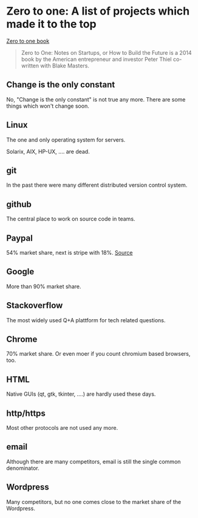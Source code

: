# Zero to one: A list of projects which made it to the top 

[Zero to one book](https://en.wikipedia.org/wiki/Zero_to_One)

> Zero to One: Notes on Startups, or How to Build the Future is a 2014 book by the American entrepreneur and investor Peter Thiel co-written with Blake Masters. 

## Change is the only constant

No, "Change is the only constant" is not true any more. There are some things which won't change soon.

## Linux

The one and only operating system for servers.

Solarix, AIX, HP-UX, .... are dead.

## git

In the past there were many different distributed version control system.

## github

The central place to work on source code in teams.

## Paypal

54% market share, next is stripe with 18%. [Source](https://martech.zone/paypal-statistics-online-payments/)

## Google

More than 90% market share.

## Stackoverflow

The most widely used Q+A plattform for tech related questions.

## Chrome

70% market share. Or even moer if you count chromium based browsers, too.

## HTML

Native GUIs (qt, gtk, tkinter, ....) are hardly used these days.

## http/https

Most other protocols are not used any more.

## email

Although there are many competitors, email is still the single common denominator.

## Wordpress

Many competitors, but no one comes close to the market share of the Wordpress.





